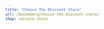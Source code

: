 ```yaml
---
title: "Choice The DIscount Store"
url: /bundaberg/choice-the-discount-store/
shop: variety store
---
```


